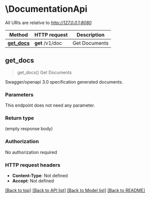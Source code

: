 # \DocumentationApi

All URIs are relative to *http://127.0.0.1:8080*

Method | HTTP request | Description
------------- | ------------- | -------------
[**get_docs**](DocumentationApi.md#get_docs) | **get** /v1/doc | Get Documents



## get_docs

> get_docs()
Get Documents

Swagger/openapi 3.0 specification generated documents.

### Parameters

This endpoint does not need any parameter.

### Return type

 (empty response body)

### Authorization

No authorization required

### HTTP request headers

- **Content-Type**: Not defined
- **Accept**: Not defined

[[Back to top]](#) [[Back to API list]](../README.md#documentation-for-api-endpoints) [[Back to Model list]](../README.md#documentation-for-models) [[Back to README]](../README.md)

